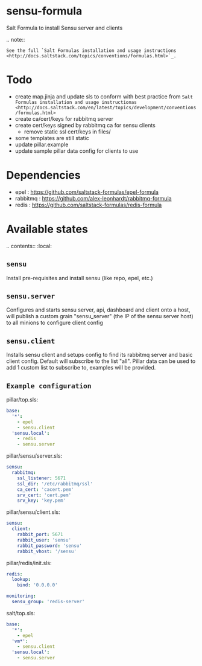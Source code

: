 sensu-formula
=============

Salt Formula to install Sensu server and clients

.. note::

    See the full `Salt Formulas installation and usage instructions
    <http://docs.saltstack.com/topics/conventions/formulas.html>`_.

Todo
====

* create map.jinja and update sls to conform with best practice from `Salt Formulas installation and usage instructionas <http://docs.saltstack.com/en/latest/topics/development/conventions/formulas.html>`
* create ca/cert/keys for rabbitmq server
* create cert/keys signed by rabbitmq ca for sensu clients
  * remove static ssl cert/keys in files/
* some templates are still static
* update pillar.example
* update sample pillar data config for clients to use

Dependencies
============

* epel : https://github.com/saltstack-formulas/epel-formula
* rabbitmq : https://github.com/alex-leonhardt/rabbitmq-formula
* redis : https://github.com/saltstack-formulas/redis-formula

Available states
================

.. contents::
    :local:


``sensu``
---------

Install pre-requisites and install sensu (like repo, epel, etc.)


``sensu.server``
----------------

Configures and starts sensu server, api, dashboard and client onto a host, will publish a custom grain "sensu_server" (the IP of the sensu server host) to all minions to configure client config


``sensu.client``
----------------

Installs sensu client and setups config to find its rabbitmq server and basic client config. Default will subscribe to the list "all". Pillar data can be used to add 1 custom list to subscribe to, examples will be provided.


``Example configuration``
-------------------------

pillar/top.sls:
```yaml
base:
  '*':
    - epel
    - sensu.client
  'sensu.local':
    - redis
    - sensu.server
```

pillar/sensu/server.sls:
```yaml
sensu:
  rabbitmq:
    ssl_listener: 5671
    ssl_dir: '/etc/rabbitmq/ssl'
    ca_cert: 'cacert.pem'
    srv_cert: 'cert.pem'
    srv_key: 'key.pem'
```

pillar/sensu/client.sls:
```yaml
sensu:
  client:
    rabbit_port: 5671
    rabbit_user: 'sensu'
    rabbit_password: 'sensu'
    rabbit_vhost: '/sensu'
```

pillar/redis/init.sls:
```yaml
redis:
  lookup:
    bind: '0.0.0.0'

monitoring:
  sensu_group: 'redis-server'
```

salt/top.sls:
```yaml
base:
  '*':
    - epel
  'vm*':
    - sensu.client
  'sensu.local':
    - sensu.server
```

